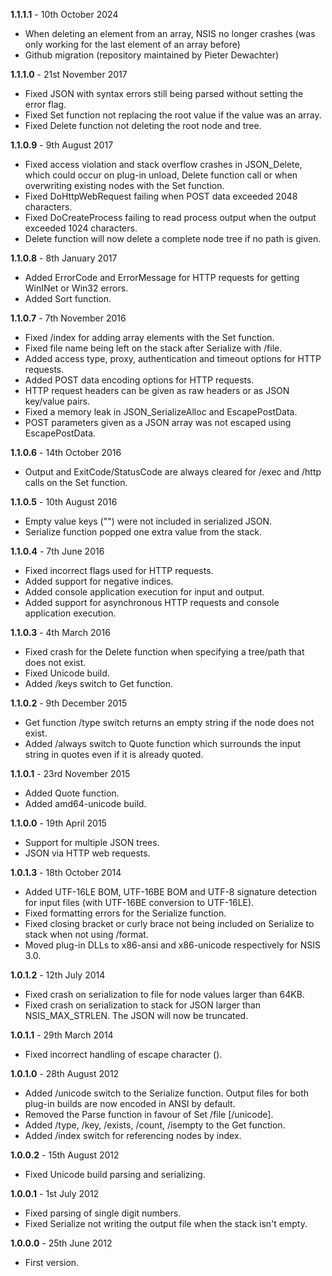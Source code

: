 **1.1.1.1** - 10th October 2024
- When deleting an element from an array, NSIS no longer crashes (was only working for the last element of an array before)
- Github migration (repository maintained by Pieter Dewachter)

**1.1.1.0** - 21st November 2017
- Fixed JSON with syntax errors still being parsed without setting the error flag.
- Fixed Set function not replacing the root value if the value was an array.
- Fixed Delete function not deleting the root node and tree.

**1.1.0.9** - 9th August 2017
- Fixed access violation and stack overflow crashes in JSON_Delete, which could occur on plug-in unload, Delete function call or when overwriting existing nodes with the Set function.
- Fixed DoHttpWebRequest failing when POST data exceeded 2048 characters.
- Fixed DoCreateProcess failing to read process output when the output exceeded 1024 characters.
- Delete function will now delete a complete node tree if no path is given.

**1.1.0.8** - 8th January 2017
- Added ErrorCode and ErrorMessage for HTTP requests for getting WinINet or Win32 errors.
- Added Sort function.

**1.1.0.7** - 7th November 2016
- Fixed /index for adding array elements with the Set function.
- Fixed file name being left on the stack after Serialize with /file.
- Added access type, proxy, authentication and timeout options for HTTP requests.
- Added POST data encoding options for HTTP requests.
- HTTP request headers can be given as raw headers or as JSON key/value pairs.
- Fixed a memory leak in JSON_SerializeAlloc and EscapePostData.
- POST parameters given as a JSON array was not escaped using EscapePostData.

**1.1.0.6** - 14th October 2016
- Output and ExitCode/StatusCode are always cleared for /exec and /http calls on the Set function.

**1.1.0.5** - 10th August 2016
- Empty value keys ("") were not included in serialized JSON.
- Serialize function popped one extra value from the stack.

**1.1.0.4** - 7th June 2016
- Fixed incorrect flags used for HTTP requests.
- Added support for negative indices.
- Added console application execution for input and output.
- Added support for asynchronous HTTP requests and console application execution.

**1.1.0.3** - 4th March 2016
- Fixed crash for the Delete function when specifying a tree/path that does not exist.
- Fixed Unicode build.
- Added /keys switch to Get function.

**1.1.0.2** - 9th December 2015
- Get function /type switch returns an empty string if the node does not exist.
- Added /always switch to Quote function which surrounds the input string in quotes even if it is already quoted.

**1.1.0.1** - 23rd November 2015
- Added Quote function.
- Added amd64-unicode build.

**1.1.0.0** - 19th April 2015
- Support for multiple JSON trees.
- JSON via HTTP web requests.

**1.0.1.3** - 18th October 2014
- Added UTF-16LE BOM, UTF-16BE BOM and UTF-8 signature detection for input files (with UTF-16BE conversion to UTF-16LE).
- Fixed formatting errors for the Serialize function.
- Fixed closing bracket or curly brace not being included on Serialize to stack when not using /format.
- Moved plug-in DLLs to x86-ansi and x86-unicode respectively for NSIS 3.0.

**1.0.1.2** - 12th July 2014
- Fixed crash on serialization to file for node values larger than 64KB.
- Fixed crash on serialization to stack for JSON larger than NSIS_MAX_STRLEN. The JSON will now be truncated.

**1.0.1.1** - 29th March 2014
- Fixed incorrect handling of escape character (\).

**1.0.1.0** - 28th August 2012
- Added /unicode switch to the Serialize function. Output files for both plug-in builds are now encoded in ANSI by default.
- Removed the Parse function in favour of Set /file [/unicode].
- Added /type, /key, /exists, /count, /isempty to the Get function.
- Added /index switch for referencing nodes by index.

**1.0.0.2** - 15th August 2012
- Fixed Unicode build parsing and serializing.

**1.0.0.1** - 1st July 2012
- Fixed parsing of single digit numbers.
- Fixed Serialize not writing the output file when the stack isn't
  empty.

**1.0.0.0** - 25th June 2012
- First version.